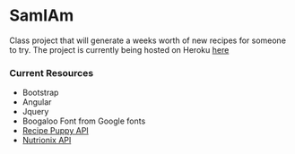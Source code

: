 # SamIAm
Class project that will generate a weeks worth of new recipes for someone to try.
The project is currently being hosted on Heroku [here](https://samiamrecipes.herokuapp.com/)

### Current Resources
* Bootstrap
* Angular
* Jquery
* Boogaloo Font from Google fonts
* [Recipe Puppy API](http://www.recipepuppy.com/about/api/)
* [Nutrionix API](https://www.nutritionix.com/business/api?gclid=CM-bj6b8iNECFdJMDQod6oAAFA)

